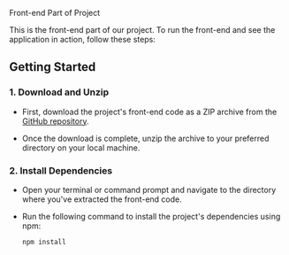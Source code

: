  Front-end Part of Project

This is the front-end part of our project. To run the front-end and see the application in action, follow these steps:

## Getting Started

### 1. Download and Unzip

- First, download the project's front-end code as a ZIP archive from the [GitHub repository](https://github.com/your-username/your-project).

- Once the download is complete, unzip the archive to your preferred directory on your local machine.

### 2. Install Dependencies

- Open your terminal or command prompt and navigate to the directory where you've extracted the front-end code.

- Run the following command to install the project's dependencies using npm:

  ```bash
  npm install

